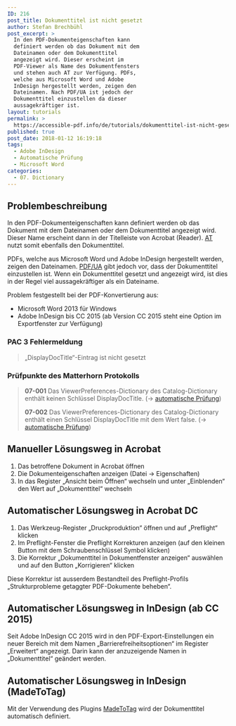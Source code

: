 ```yaml
---
ID: 216
post_title: Dokumenttitel ist nicht gesetzt
author: Stefan Brechbühl
post_excerpt: >
  In den PDF-Dokumenteigenschaften kann
  definiert werden ob das Dokument mit dem
  Dateinamen oder dem Dokumenttitel
  angezeigt wird. Dieser erscheint im
  PDF-Viewer als Name des Dokumentfensters
  und stehen auch AT zur Verfügung. PDFs,
  welche aus Microsoft Word und Adobe
  InDesign hergestellt werden, zeigen den
  Dateinamen. Nach PDF/UA ist jedoch der
  Dokumenttitel einzustellen da dieser
  aussagekräftiger ist.
layout: tutorials
permalink: >
  https://accessible-pdf.info/de/tutorials/dokumenttitel-ist-nicht-gesetzt/
published: true
post_date: 2018-01-12 16:19:18
tags:
  - Adobe InDesign
  - Automatische Prüfung
  - Microsoft Word
categories:
  - 07. Dictionary
---
```

## Problembeschreibung

In den PDF-Dokumenteigenschaften kann definiert werden ob das Dokument mit dem Dateinamen oder dem Dokumenttitel angezeigt wird. Dieser Name erscheint dann in der Titelleiste von Acrobat (Reader). [AT][1] nutzt somit ebenfalls den Dokumenttitel.

PDFs, welche aus Microsoft Word und Adobe InDesign hergestellt werden, zeigen den Dateinamen. [PDF/UA][2] gibt jedoch vor, dass der Dokumenttitel einzustellen ist. Wenn ein Dokumenttitel gesetzt und angezeigt wird, ist dies in der Regel viel aussagekräftiger als ein Dateiname.

Problem festgestellt bei der PDF-Konvertierung aus:

*   Microsoft Word 2013 für Windows
*   Adobe InDesign bis CC 2015 (ab Version CC 2015 steht eine Option im Exportfenster zur Verfügung)

### PAC 3 Fehlermeldung

> „DisplayDocTitle“-Eintrag ist nicht gesetzt

### Prüfpunkte des Matterhorn Protokolls

> **07-001** Das ViewerPreferences-Dictionary des Catalog-Dictionary enthält keinen Schlüssel DisplayDocTitle. (→ [automatische Prüfung][3])
> 
> **07-002** Das ViewerPreferences-Dictionary des Catalog-Dictionary enthält einen Schlüssel DisplayDocTitle mit dem Wert false. (→ [automatische Prüfung][3])

## Manueller Lösungsweg in Acrobat

1.  Das betroffene Dokument in Acrobat öffnen
2.  Die Dokumenteigenschaften anzeigen (Datei → Eigenschaften)
3.  In das Register „Ansicht beim Öffnen“ wechseln und unter „Einblenden“ den Wert auf „Dokumenttitel“ wechseln

## Automatischer Lösungsweg in Acrobat DC

1.  Das Werkzeug-Register „Druckproduktion“ öffnen und auf „Preflight“ klicken
2.  Im Preflight-Fenster die Preflight Korrekturen anzeigen (auf den kleinen Button mit dem Schraubenschlüssel Symbol klicken)
3.  Die Korrektur „Dokumenttitel in Dokumentfenster anzeigen“ auswählen und auf den Button „Korrigieren“ klicken

Diese Korrektur ist ausserdem Bestandteil des Preflight-Profils „Strukturprobleme getaggter PDF-Dokumente beheben“.

## Automatischer Lösungsweg in InDesign (ab CC 2015)

Seit Adobe InDesign CC 2015 wird in den PDF-Export-Einstellungen ein neuer Bereich mit dem Namen „Barrierefreiheitsoptionen“ im Register „Erweitert“ angezeigt. Darin kann der anzuzeigende Namen in „Dokumenttitel“ geändert werden.

## Automatischer Lösungsweg in InDesign (MadeToTag)

Mit der Verwendung des Plugins [MadeToTag][4] wird der Dokumenttitel automatisch definiert.

 [1]: https://accessible-pdf.info/de/glossar/#assistive-technologie
 [2]: https://accessible-pdf.info/de/glossar/#pdf-ua
 [3]: https://accessible-pdf.info/de/glossar/#automatische-pruefung
 [4]: https://www.axaio.com/doku.php/de:products:madetotag